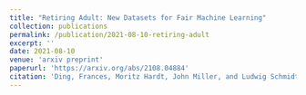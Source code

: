 ```yaml
---
title: "Retiring Adult: New Datasets for Fair Machine Learning"
collection: publications
permalink: /publication/2021-08-10-retiring-adult
excerpt: ''
date: 2021-08-10
venue: 'arxiv preprint'
paperurl: 'https://arxiv.org/abs/2108.04884'
citation: 'Ding, Frances, Moritz Hardt, John Miller, and Ludwig Schmidt. "Retiring Adult: New Datasets for Fair Machine Learning." arXiv preprint arXiv:2108.04884 (2021).'
---
```

